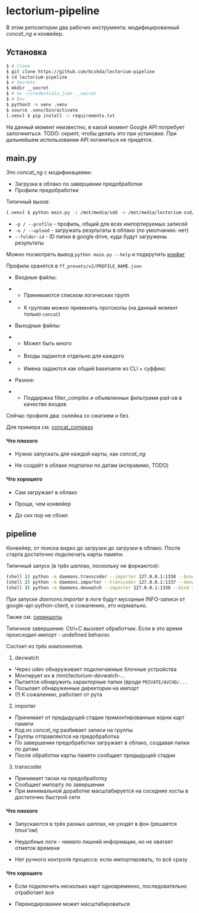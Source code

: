# lectorium-pipeline

В этом репозитории два рабочих инструмента: модифицированный *concat_ng* и конвейер.

## Установка

```bash
$ # Clone
$ git clone https://github.com/bcskda/lectorium-pipeline
$ cd lectorium-pipeline
$ # Secrets
$ mkdir __secret
$ # mv ~/credentials.json __secret
$ # Env
$ python3 -m venv .venv
$ source .venv/bin/activate
(.venv) $ pip install -r requirements.txt
```

На данный момент неизвестно, в какой момент Google API потребует залогиниться. TODO: скрипт, чтобы делать это при установке. При дальнейшем использовании API логиниться не придётся.

## main.py

Это *concat_ng* c модификациями:
- Загрузка в облако по завершении предобработки
- Профили предобработки

Типичный вызов:

```bash
(.venv) $ python main.py -i /mnt/media/sdd -o /mnt/media/lectorium-ssd/Lectorium -p concat_compress -u --folder-id=XXYYZZ
```

- ```-p / --profile``` - профиль, общий для всех импортируемых записей
- ```-u / --upload``` - загружать результаты в облако (по умолчанию: нет)
- ```--folder-id``` - ID папки в google drive, куда будут загружены результаты

Можно посмотреть вывод ```python main.py --help``` и подкрутить [конфиг](config_default.json)

Профили хранятся в ```ff_presets/v2/PROFILE_NAME.json```

- Входные файлы:
- - Принимаются списком логических групп
- - К группам можно применять протоколы (на данный момент только ```concat```)

- Выходные файлы:
- - Может быть много
- - Входы задаются отдельно для каждого
- - Имена задаются как общий basename из CLI + суффикс

- Разное:
- - Поддержка filter_complex и объявленных фильтрами pad-ов в качестве входов

Сейчас профиля два: склейка со сжатием и без

Для примера см. [concat_compess](ff_presets/v2/concat_compress.json)

#### Что плохого

- Нужно запускать для каждой карты, как *concat_ng*

- Не создаёт в облаке подпапки по датам (исправимо, TODO)

#### Что хорошего

- Сам загружает в облако

- Проще, чем конвейер

- До сих пор не сбоил

## pipeline

Конвейер, от поиска видео до загрузки до загрузки в облако. После старта достаточно подключать карты памяти.

Типичный запуск (в трёх шеллах, поскольку не форкаются):

```bash
(shell 1) python -m daemons.transcoder --importer 127.0.0.1:1338 --bind 127.0.0.1:1337
(shell 2) python -m daemons.importer --transcoder 127.0.0.1:1337 --devwatch 127.0.0.1:1339 --bind 127.0.0.1:1338
(shell 3) python -m daemons.devwatch --importer 127.0.0.1:1338 --bind 127.0.0.1:1339
```

При запуске *daemons.importer* в логе будут мусорные INFO-записи от google-api-python-client, к сожалению, это нормально.

Также см. [скриншоты](docs/daemons)

Типичное завершение: Ctrl+C вызовет обработчик. Если в это время происходил импорт - undefined behavior.

Состоит из трёх компонентов.

1) devwatch
- Через udev обнаруживает подключаемые блочные устройства
- Монтирует их в /mnt/lectorium-devwatch-...
- Пытается обнаружить характерные папки (вроде ```PRIVATE/AVCHD/...```
- Посылает обнаруженные директории на импорт
- (!) К сожалению, работает от рута

2) importer
- Принимает от предыдущей стадии примонтированные корни карт памяти
- Код из *concat_ng* разбивает записи на группы
- Группы отправляются на предобработка
- По завершении предобработки загружает в облако, создавая папки по датам
- После обработки карты памяти сообщает предыдущей стадии

3) transcoder
- Принимает таски на предобработку
- Сообщает импорту по завершении
- При минимальной доработке масштабируется на соседние хосты в достаточно быстрой сети

#### Что плохого

- Запускаются в трёх разных шеллах, не уходят в фон (решается tmux'ом)

- Неудобные логи - немало лишней информации, но не хватает отметок времени

- Нет ручного контроля процесса: если импортировать, то всё сразу

#### Что хорошего

- Если подключить несколько карт одновременно, последовательно отработает все

- Перекодирование может масштабироваться
